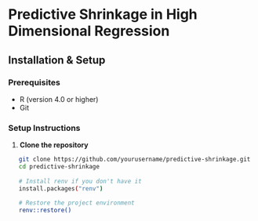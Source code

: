 # Predictive Shrinkage in High Dimensional Regression

## Installation & Setup

### Prerequisites
- R (version 4.0 or higher)
- Git

### Setup Instructions

1. **Clone the repository**
```bash
   git clone https://github.com/yourusername/predictive-shrinkage.git
   cd predictive-shrinkage
   
   # Install renv if you don't have it
   install.packages("renv")
   
   # Restore the project environment
   renv::restore()